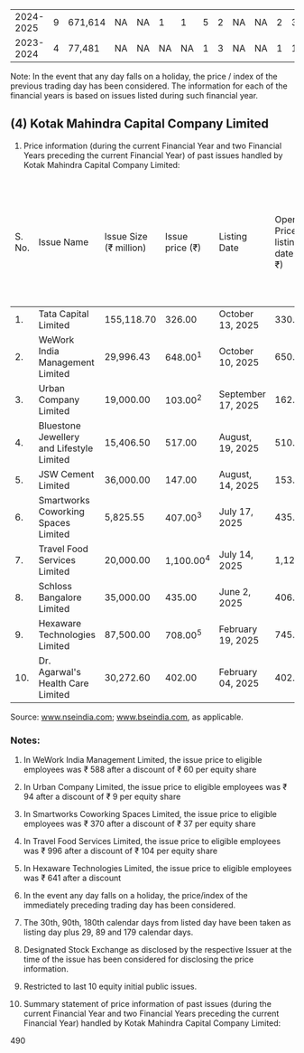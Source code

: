 <table><tr><td>2024-2025</td><td>9</td><td>671,614</td><td>NA</td><td>NA</td><td>1</td><td>1</td><td>5</td><td>2</td><td>NA</td><td>NA</td><td>2</td><td>3</td><td>3</td><td>1</td></tr><tr><td>2023-2024</td><td>4</td><td>77,481</td><td>NA</td><td>NA</td><td>NA</td><td>NA</td><td>1</td><td>3</td><td>NA</td><td>NA</td><td>1</td><td>1</td><td>1</td><td>1</td></tr></table>

Note: In the event that any day falls on a holiday, the price / index of the previous trading day has been considered. The information for each of the financial years is based on issues listed during such financial year.

## (4) Kotak Mahindra Capital Company Limited

1. Price information (during the current Financial Year and two Financial Years preceding the current Financial Year) of past issues handled by Kotak Mahindra Capital Company Limited:

<table><thead><tr><td>S. No.</td><td>Issue Name</td><td>Issue Size (₹ million)</td><td>Issue price (₹)</td><td>Listing Date</td><td>Opening Price on listing date (in ₹)</td><td>+/- % change in closing price, [+/- % change in closing benchmark]- 30th calendar days from listing</td><td>+/- % change in closing price, [+/- % change in closing benchmark]- 90th calendar days from listing</td><td>+/- % change in closing price, [+/- % change in closing benchmark]- 180th calendar days from listing</td></tr></thead><tbody><tr><td>1.</td><td>Tata Capital Limited</td><td>155,118.70</td><td>326.00</td><td>October 13, 2025</td><td>330.00</td><td>Not applicable</td><td>Not applicable</td><td>Not applicable</td></tr><tr><td>2.</td><td>WeWork India Management Limited</td><td>29,996.43</td><td>648.00<sup>1</sup></td><td>October 10, 2025</td><td>650.00</td><td>Not applicable</td><td>Not applicable</td><td>Not applicable</td></tr><tr><td>3.</td><td>Urban Company Limited</td><td>19,000.00</td><td>103.00<sup>2</sup></td><td>September 17, 2025</td><td>162.25</td><td>53.83%, [1.01%]</td><td>Not applicable</td><td>Not applicable</td></tr><tr><td>4.</td><td>Bluestone Jewellery and Lifestyle Limited</td><td>15,406.50</td><td>517.00</td><td>August, 19, 2025</td><td>510.00</td><td>15.13%, [1.40%]</td><td>Not applicable</td><td>Not applicable</td></tr><tr><td>5.</td><td>JSW Cement Limited</td><td>36,000.00</td><td>147.00</td><td>August, 14, 2025</td><td>153.50</td><td>1.17%, [1.96%]</td><td>Not applicable</td><td>Not applicable</td></tr><tr><td>6.</td><td>Smartworks Coworking Spaces Limited</td><td>5,825.55</td><td>407.00<sup>3</sup></td><td>July 17, 2025</td><td>435.00</td><td>11.79%, [-1.91%]</td><td>32.85%, [0.14%]</td><td>Not applicable</td></tr><tr><td>7.</td><td>Travel Food Services Limited</td><td>20,000.00</td><td>1,100.00<sup>4</sup></td><td>July 14, 2025</td><td>1,125.00</td><td>5.13%, [-2.37%]</td><td>22.22%, [0.81%]</td><td>Not applicable</td></tr><tr><td>8.</td><td>Schloss Bangalore Limited</td><td>35,000.00</td><td>435.00</td><td>June 2, 2025</td><td>406.00</td><td>-6.86%, [3.34%]</td><td>-8.17%, [-1.17%]</td><td>Not applicable</td></tr><tr><td>9.</td><td>Hexaware Technologies Limited</td><td>87,500.00</td><td>708.00<sup>5</sup></td><td>February 19, 2025</td><td>745.50</td><td>3.45%, [1.12%]</td><td>5.16%, [8.78%]</td><td>1.31%, [7.41%]</td></tr><tr><td>10.</td><td>Dr. Agarwal's Health Care Limited</td><td>30,272.60</td><td>402.00</td><td>February 04, 2025</td><td>402.00</td><td>3.82%, [-6.18%]</td><td>-12.14%, [2.44%]</td><td>12.38%, [2.57%]</td></tr></tbody></table>

Source: www.nseindia.com; www.bseindia.com, as applicable.

### Notes:

1. In WeWork India Management Limited, the issue price to eligible employees was ₹ 588 after a discount of ₹ 60 per equity share

2. In Urban Company Limited, the issue price to eligible employees was ₹ 94 after a discount of ₹ 9 per equity share

3. In Smartworks Coworking Spaces Limited, the issue price to eligible employees was ₹ 370 after a discount of ₹ 37 per equity share

4. In Travel Food Services Limited, the issue price to eligible employees was ₹ 996 after a discount of ₹ 104 per equity share

5. In Hexaware Technologies Limited, the issue price to eligible employees was ₹ 641 after a discount

6. In the event any day falls on a holiday, the price/index of the immediately preceding trading day has been considered.

7. The 30th, 90th, 180th calendar days from listed day have been taken as listing day plus 29, 89 and 179 calendar days.

8. Designated Stock Exchange as disclosed by the respective Issuer at the time of the issue has been considered for disclosing the price information.

9. Restricted to last 10 equity initial public issues.

2. Summary statement of price information of past issues (during the current Financial Year and two Financial Years preceding the current Financial Year) handled by Kotak Mahindra Capital Company Limited:

490